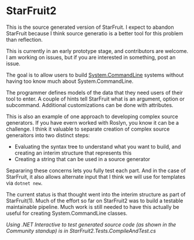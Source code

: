 # StarFruit2
This is the source generated version of StarFruit. I expect to abandon StarFruit because I think source generatio is a better tool for this problem than reflection. 

This is currently in an early prototype stage, and contributors are welcome. I am working on issues, but if you are interested in something, post an issue. 

The goal is to allow users to build [System.CommandLine](https://github.com/dotnet/command-line-api) systems without having too know much about System.CommandLine. 

The programmer defines models of the data that they need users of their tool to enter. A couple of hints tell StarFruit what is an argument, option or subcommand. Additional customizations can be done with attributes. 

This is also an example of one approach to developing complex source generators. If you have evern worked with Roslyn, you know it can be a challenge. I think it valuable to separate creation of complex source generaitors into two distinct steps: 

* Evaluating the syntax tree to understand what you want to build, and creating an interim structure that represents this
* Creating a string that can be used in a source generator

Separaring these concerns lets you fully test each part. And in the case of StarFruit, it also allows alternate input that I think we will use for templates via `dotnet new`.

The current status is that thought went into the interim structure as part of StarFruit(1). Much of the effort so far on StarFruit2 was to build a testable maintainable pipeline. Much work is still needed to have this actually be useful for creating System.CommandLine classes. 

_Using .NET Interactive to test generated source code (as shown in the Community standup) is in StarFruit2.Tests.CompileAndTest.cs_
